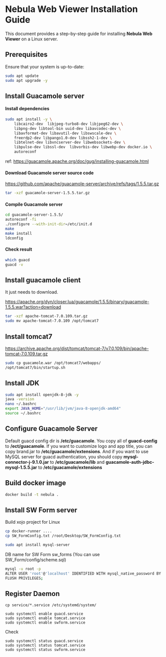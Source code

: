 # Nebula Web Viewer Installation Guide

This document provides a step-by-step guide for installing **Nebula Web Viewer** on a Linux server.

## Prerequisites

Ensure that your system is up-to-date:

```bash
sudo apt update
sudo apt upgrade -y
```

## Install Guacamole server

#### Install dependencies

```bash
sudo apt install -y \
    libcairo2-dev  libjpeg-turbo8-dev libjpeg62-dev \
    libpng-dev libtool-bin uuid-dev libavcodec-dev \
    libavformat-dev libavutil-dev libswscale-dev \
    freerdp2-dev libpango1.0-dev libssh2-1-dev \
    libtelnet-dev libvncserver-dev libwebsockets-dev \
    libpulse-dev libssl-dev  libvorbis-dev libwebp-dev docker.io \
    autoreconf
```
ref: https://guacamole.apache.org/doc/gug/installing-guacamole.html

#### Download Guacamole server source code

https://github.com/apache/guacamole-server/archive/refs/tags/1.5.5.tar.gz

```bash
tar -xzf guacamole-server-1.5.5.tar.gz
```

#### Compile Guacamole server

```bash
cd guacamole-server-1.5.5/
autoreconf -fi
./configure --with-init-dir=/etc/init.d
make
make install
ldconfig
```

#### Check result

```bash
which guacd
guacd -v
```

## Install guacamole client

It just needs to download.

https://apache.org/dyn/closer.lua/guacamole/1.5.5/binary/guacamole-1.5.5.war?action=download

```bash
tar -xzf apache-tomcat-7.0.109.tar.gz
sudo mv apache-tomcat-7.0.109 /opt/tomcat7
```

## Install tomcat7

https://archive.apache.org/dist/tomcat/tomcat-7/v7.0.109/bin/apache-tomcat-7.0.109.tar.gz

```bash
sudo cp guacamole.war /opt/tomcat7/webapps/
/opt/tomcat7/bin/startup.sh
```

## Install JDK
```bash
sudo apt install openjdk-8-jdk -y
java -version
nano ~/.bashrc
export JAVA_HOME="/usr/lib/jvm/java-8-openjdk-amd64"
source ~/.bashrc
```

## Configure Guacamole Server

Default guacd config dir is **/etc/guacamole**. You copy all of **guacd-config** to **/ect/guacamole**. If you want to customize logo and app title, you can copy brand.jar to **/etc/guacamole/extensions**. And if you want to use MySQL server for guacd authentication, you should copy **mysql-connector-j-9.1.0.jar** to **/etc/guacamole/lib** and **guacamole-auth-jdbc-mysql-1.5.5.jar** to **/etc/guacamole/extensions**

## Build docker image

```bash
docker build -t nebula .
```

## Install SW Form server

Build xojo project for Linux

```bash
cp docker-runner ....
cp SW_FormConfig.txt /root/Desktop/SW_FormConfig.txt
```

```bash
sudo apt install mysql-server
```

DB name for SW Form sw_forms (You can use SW_Form/config/scheme.sql)

```bash
mysql -u root -p
ALTER USER 'root'@'localhost' IDENTIFIED WITH mysql_native_password BY 'new_password';
FLUSH PRIVILEGES;
```

## Register Daemon

```
cp service/*.service /etc/systemd/system/

sudo systemctl enable guacd.service
sudo systemctl enable tomcat.service
sudo systemctl enable swform.service
```

Check

```
sudo systemctl status guacd.service
sudo systemctl status tomcat.service
sudo systemctl status swform.service
```
